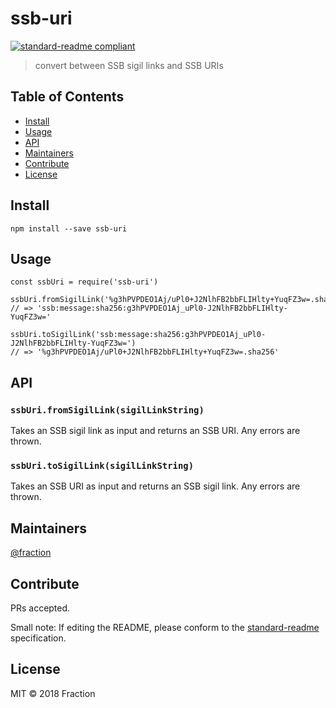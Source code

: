 # ssb-uri

[![standard-readme compliant](https://img.shields.io/badge/standard--readme-OK-green.svg?style=flat-square)](https://github.com/RichardLitt/standard-readme)

> convert between SSB sigil links and SSB URIs

## Table of Contents

- [Install](#install)
- [Usage](#usage)
- [API](#api)
- [Maintainers](#maintainers)
- [Contribute](#contribute)
- [License](#license)

## Install

```
npm install --save ssb-uri
```

## Usage

```
const ssbUri = require('ssb-uri')

ssbUri.fromSigilLink('%g3hPVPDEO1Aj/uPl0+J2NlhFB2bbFLIHlty+YuqFZ3w=.sha256')
// => 'ssb:message:sha256:g3hPVPDEO1Aj_uPl0-J2NlhFB2bbFLIHlty-YuqFZ3w='

ssbUri.toSigilLink('ssb:message:sha256:g3hPVPDEO1Aj_uPl0-J2NlhFB2bbFLIHlty-YuqFZ3w=')
// => '%g3hPVPDEO1Aj/uPl0+J2NlhFB2bbFLIHlty+YuqFZ3w=.sha256'
```

## API

### `ssbUri.fromSigilLink(sigilLinkString)`

Takes an SSB sigil link as input and returns an SSB URI. Any errors are thrown.

### `ssbUri.toSigilLink(sigilLinkString)`

Takes an SSB URI as input and returns an SSB sigil link. Any errors are thrown.

## Maintainers

[@fraction](https://github.com/fraction)

## Contribute

PRs accepted.

Small note: If editing the README, please conform to the [standard-readme](https://github.com/RichardLitt/standard-readme) specification.

## License

MIT © 2018 Fraction
